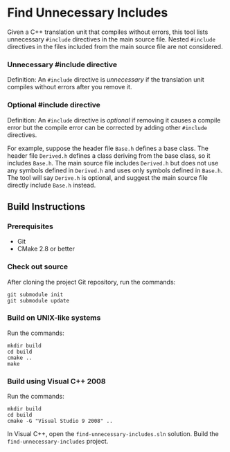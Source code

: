# Find Unnecessary Includes

Given a C++ translation unit that compiles without errors, this tool lists
unnecessary `#include` directives in the main source file.  Nested
`#include` directives in the files included from the main source file are not
considered.


### Unnecessary #include directive

Definition: An `#include` directive is *unnecessary* if the translation unit
compiles without errors after you remove it.


### Optional #include directive

Definition: An `#include` directive is *optional* if removing it causes a
compile error but the compile error can be corrected by adding other `#include`
directives.

For example, suppose the header file `Base.h` defines a base class.  The header
file `Derived.h` defines a class deriving from the base class, so it includes
`Base.h`.  The main source file includes `Derived.h` but does not use any
symbols defined in `Derived.h` and uses only symbols defined in `Base.h`.  The
tool will say `Derive.h` is optional, and suggest the main source file directly
include `Base.h` instead.


## Build Instructions


### Prerequisites

* Git
* CMake 2.8 or better


### Check out source

After cloning the project Git repository, run the commands:

    git submodule init
    git submodule update


### Build on UNIX-like systems

Run the commands:

    mkdir build
    cd build
    cmake ..
    make


### Build using Visual C++ 2008

Run the commands:

    mkdir build
    cd build
    cmake -G "Visual Studio 9 2008" ..

In Visual C++, open the `find-unnecessary-includes.sln` solution.  Build the
`find-unnecessary-includes` project.
